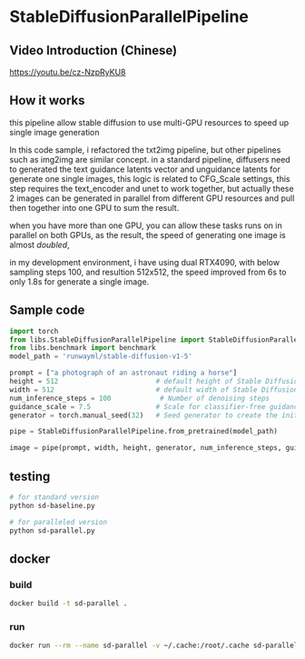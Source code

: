 # StableDiffusionParallelPipeline
## Video Introduction (Chinese)
https://youtu.be/cz-NzpRyKU8


## How it works 
this pipeline allow stable diffusion to use multi-GPU resources to speed up single image generation

In this code sample, i refactored the txt2img pipeline, but other pipelines such as img2img are similar concept.
in a standard pipeline, diffusers need to generated the text guidance latents vector and unguidance latents for generate one single images, this logic is related to CFG_Scale settings, this step requires the text_encoder and unet to work together, but actually these 2 images can be generated in parallel from different GPU resources and pull then together into one GPU to sum the result.

when you have more than one GPU, you can allow these tasks runs on in parallel on both GPUs, as the result, the speed of generating one image is almost *doubled*,

in my development environment, i have using dual RTX4090, with below sampling steps 100, and resultion 512x512, the speed improved from 6s to only 1.8s for generate a single image.

## Sample code
```python
import torch
from libs.StableDiffusionParallelPipeline import StableDiffusionParallelPipeline
from libs.benchmark import benchmark
model_path = 'runwayml/stable-diffusion-v1-5'

prompt = ["a photograph of an astronaut riding a horse"]
height = 512                        # default height of Stable Diffusion
width = 512                         # default width of Stable Diffusion
num_inference_steps = 100            # Number of denoising steps
guidance_scale = 7.5                # Scale for classifier-free guidance
generator = torch.manual_seed(32)   # Seed generator to create the inital latent noise

pipe = StableDiffusionParallelPipeline.from_pretrained(model_path)

image = pipe(prompt, width, height, generator, num_inference_steps, guidance_scale, output).images[0]

```

## testing
```sh
# for standard version
python sd-baseline.py

# for paralleled version
python sd-parallel.py
```

## docker
### build
```sh
docker build -t sd-parallel .
```
### run
```sh
docker run --rm --name sd-parallel -v ~/.cache:/root/.cache sd-parallel
```

